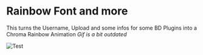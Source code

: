 # Rainbow Font and more

This turns the Username, Upload and some infos for some BD  Plugins into a Chroma Rainbow Animation
*Gif is a bit outdated*

![Test](https://sexin.church/siMz6Fmosz.gif?key=bGN2tk396jq9p8)